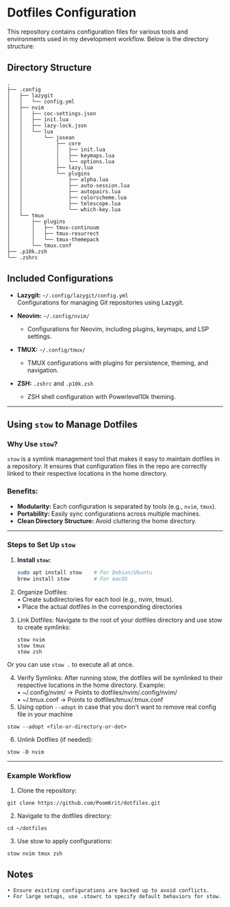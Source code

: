 # Dotfiles Configuration

This repository contains configuration files for various tools and environments used in my development workflow. Below is the directory structure:

## Directory Structure

```
.
├── .config
│   ├── lazygit
│   │   └── config.yml
│   ├── nvim
│   │   ├── coc-settings.json
│   │   ├── init.lua
│   │   ├── lazy-lock.json
│   │   └── lua
│   │       └── josean
│   │           ├── core
│   │           │   ├── init.lua
│   │           │   ├── keymaps.lua
│   │           │   └── options.lua
│   │           ├── lazy.lua
│   │           └── plugins
│   │               ├── alpha.lua
│   │               ├── auto-session.lua
│   │               ├── autopairs.lua
│   │               ├── colorscheme.lua
│   │               ├── telescope.lua
│   │               └── which-key.lua
│   └── tmux
│       ├── plugins
│       │   ├── tmux-continuum
│       │   ├── tmux-resurrect
│       │   └── tmux-themepack
│       └── tmux.conf
├── .p10k.zsh
└── .zshrc
```

## Included Configurations

- **Lazygit:** `~/.config/lazygit/config.yml`  
  Configurations for managing Git repositories using Lazygit.

- **Neovim:** `~/.config/nvim/`

  - Configurations for Neovim, including plugins, keymaps, and LSP settings.

- **TMUX:** `~/.config/tmux/`

  - TMUX configurations with plugins for persistence, theming, and navigation.

- **ZSH:** `.zshrc` and `.p10k.zsh`
  - ZSH shell configuration with Powerlevel10k theming.

---

## Using `stow` to Manage Dotfiles

### Why Use `stow`?

`stow` is a symlink management tool that makes it easy to maintain dotfiles in a repository. It ensures that configuration files in the repo are correctly linked to their respective locations in the home directory.

### Benefits:

- **Modularity:** Each configuration is separated by tools (e.g., `nvim`, `tmux`).
- **Portability:** Easily sync configurations across multiple machines.
- **Clean Directory Structure:** Avoid cluttering the home directory.

---

### Steps to Set Up `stow`

1. **Install `stow`:**

   ```bash
   sudo apt install stow    # For Debian/Ubuntu
   brew install stow        # For macOS

   ```

2. Organize Dotfiles:<br/>
   • Create subdirectories for each tool (e.g., nvim, tmux).<br/>
   • Place the actual dotfiles in the corresponding directories
3. Link Dotfiles:
   Navigate to the root of your dotfiles directory and use stow to create symlinks:

   ```
   stow nvim
   stow tmux
   stow zsh
   ```

Or you can use `stow .` to execute all at once.

4. Verify Symlinks:
   After running stow, the dotfiles will be symlinked to their respective locations in the home directory.
   Example:<br/>
   • ~/.config/nvim/ → Points to dotfiles/nvim/.config/nvim/<br/>
   • ~/.tmux.conf → Points to dotfiles/tmux/.tmux.conf
5. Using option `--adopt` in case that you don't want to remove real config file in your machine

```
stow --adopt <file-or-directory-or-dot>
```

6. Unlink Dotfiles (if needed):

```
stow -D nvim
```

---

### Example Workflow

1. Clone the repository:

```
git clone https://github.com/PoomKrit/dotfiles.git
```

2. Navigate to the dotfiles directory:

```
cd ~/dotfiles
```

3. Use stow to apply configurations:

```
stow nvim tmux zsh
```

## Notes

    • Ensure existing configurations are backed up to avoid conflicts.
    • For large setups, use .stowrc to specify default behaviors for stow.

